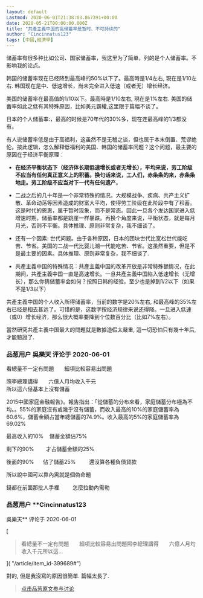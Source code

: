 ```yaml
---
layout: default
Lastmod: 2020-06-01T21:38:03.867391+00:00
date: 2020-05-21T00:00:00.000Z
title: "共產主義中国的高储蓄率是暂时、不可持续的"
author: "Cincinnatus123"
tags: [中國,經濟學]
---
```


储蓄率有很多种比如公司、国家储蓄率，我这里为了简单，列的是个人储蓄率。不影响我的论点。  
  
  
韩国的储蓄率现在已经降到最高峰的50%以下了。最高時是1/4左右, 現在是1/10左右. 韩国现在是中、低速增长，尚未完全进入低速（或者无）增长经济。  
  
  
  
美国的储蓄率在最高值的1/10以下。最高時是1/10左右, 現在是1%左右. 美国的储蓄率如此之低有其特殊原因，比如美元霸權,这里限于篇幅不谈了。  
  
  
日本的个人储蓄率:，最高的时候是70年代的30%多，现在连最高峰的1/3都没有。  
  
  
有人说储蓄率低是由于高福利，这虽然不是无稽之谈，但也属于本末倒置、荒谬绝伦。按此逻辑，怎么解释低福利的美国、韩国的储蓄率问题？这个问题，最主要的原因在于经济平衡原理：  
  

*   **在经济平衡状态下（经济体长期低速增长或者无增长），平均来说，劳工阶级不应当有任何真正意义上的积蓄。换句话来说，工人们，赤条条的来，赤条条地走。劳工阶级不应当对下一代有任何遗产**。

  

*   二战之后的几十年是一个非常特殊的情况。大规模战争、疾病、共产主义扩散、革命动荡等因素造成的财富大平均，使得劳工阶级在此阶段中有了积蓄。这是时代的恩惠，属于暂时现象，而不是常态。因此一旦各个发达国家进入低增速时期，储蓄率都是跳崖一样暴跌。再换个角度来说，平衡状态，就是每月月光，否则不平衡。具体推理、原则非常复杂，我不细谈了。
*   还有一个因素: 世代问题。由于各种原因，日本的团块世代比宽松世代能吃苦、节省。美国的二战一代比婴儿潮一代能吃苦、节省。这虽然重要，但是不是最主要的因素。具体推理、原则非常复杂，我不细谈了.
*   共產主義中国的特殊情况：共產主義中国的改革开放是非常特殊额情况，在此期间，共產主義中国一直是高速增长。一旦共產主義中国陷入低速增长（无增长），那么你猜储蓄率会如何？按照日韩的经验，至少也是掉到1/2以下（如果不是1/3以下）

  
  
  
  
  
共產主義中国的个人收入所得储蓄率，当前的数字是20%左右, 和最高峰的35%左右已经是相去甚远了。可惜的是，这数字按经济规律来说还得降。一旦进入低速（或0）增长经济，那么很大概率要降到个位数百分比（比如7%左右）。  
  
當然研究共產主義中国最大的問題就是數據造假太嚴重, 這一切恐怕只有幾十年后, 才能驗證了.

            
### 品葱用户 **吳樂天** 评论于 2020-06-01
        
看總量不一定有問題       細項比較容易出問題  
  
照李總理講得       六億人月均收入千元  
所以這六億基本上沒有儲蓄  
  
2015中國家庭金融報告》。報告指出：「從儲蓄的分布來看，家庭儲蓄分布極為不均。。55%的家庭沒有或幾乎沒有儲蓄，而收入最高的10%的家庭儲蓄率為60.6%，儲蓄金額占當年總儲蓄的74.9%。收入最高的5%的家庭儲蓄率為69.02%  
  
最高收入的10%    儲蓄金額佔75%  
  
剩下的90%        才占儲蓄金額的25%  
  
後面的90%      佔了儲蓄25%         還沒算各種負債貸款  
  
所以說中國可以靠內需就是個偽命題  
  
錢都在前面那批人手裡         怎麼拉動內需勒
        


            
### 品葱用户 **Cincinnatus123 
吳樂天** 评论于 2020-06-01
        
[

> 看總量不一定有問題       細項比較容易出問題照李總理講得       六億人月均收入千元所以這...

]( "/article/item_id-399689#")  
  
對的, 但是我沒寫的原因很簡單. 篇幅太長了.
        






> [点击品葱原文参与讨论](https://pincong.rocks/article/19102)

